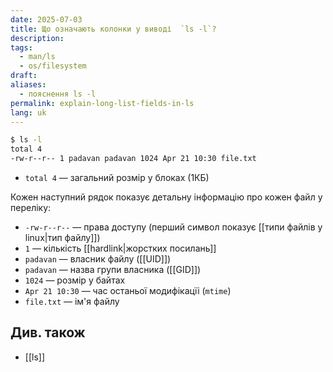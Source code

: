 ```yaml
---
date: 2025-07-03
title: Що означають колонки у виводі  `ls -l`?
description: 
tags:
  - man/ls
  - os/filesystem
draft: 
aliases:
  - пояснення ls -l
permalink: explain-long-list-fields-in-ls
lang: uk
---
```


```bash
$ ls -l
total 4
-rw-r--r-- 1 padavan padavan 1024 Apr 21 10:30 file.txt
```

- `total 4` — загальний розмір у блоках (1КБ)

Кожен наступний рядок показує детальну інформацію про кожен файл у переліку:

- `-rw-r--r--` — права доступу (перший символ показує [[типи файлів у linux|тип файлу]])
- `1` — кількість [[hardlink|жорстких посилань]]
- `padavan` — власник файлу ([[UID]])
- `padavan` — назва групи власника ([[GID]])
- `1024` — розмір у байтах
- `Apr 21 10:30` — час останьої модифікацїі (`mtime`)
- `file.txt` — ім'я файлу

## Див. також

- [[ls]]
